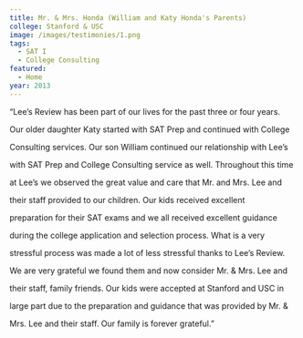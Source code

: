 ```yaml
---
title: Mr. & Mrs. Honda (William and Katy Honda's Parents)
college: Stanford & USC
image: /images/testimonies/1.png
tags:
  - SAT I
  - College Consulting
featured:
  - Home
year: 2013
---
```


“Lee’s Review has been part of our lives for the past three or four years.

Our older daughter Katy started with SAT Prep and continued with College

Consulting services. Our son William continued our relationship with Lee’s

with SAT Prep and College Consulting service as well. Throughout this time

at Lee’s we observed the great value and care that Mr. and Mrs. Lee and

their staff provided to our children. Our kids received excellent

preparation for their SAT exams and we all received excellent guidance

during the college application and selection process. What is a very

stressful process was made a lot of less stressful thanks to Lee’s Review.

We are very grateful we found them and now consider Mr. & Mrs. Lee and

their staff, family friends. Our kids were accepted at Stanford and USC in

large part due to the preparation and guidance that was provided by Mr. &

Mrs. Lee and their staff. Our family is forever grateful.”
